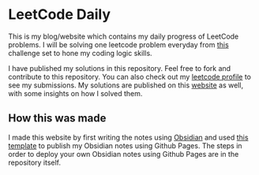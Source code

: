 # LeetCode Daily

This is my blog/website which contains my daily progress of LeetCode problems. I will be solving one leetcode problem everyday from [this](https://leetcode.com/studyplan/leetcode-75/?fbclid=IwAR2kMaXgEN6U9xL2uorN1S6WynOcS4QvVCf0_uVm1L1lSpUAnb5qVFu_gVo) challenge set to hone my coding logic skills.

I have published my solutions in this repository. Feel free to fork and contribute to this repository.
You can also check out my [leetcode profile](https://leetcode.com/Tamrakar182/) to see my submissions. My solutions are published on this [website](https://tamrakar182.github.io/leetcodedaily/) as well, with some insights on how I solved them.

## How this was made
I made this website by first writing the notes using [Obsidian](https://obsidian.md/) and used [this template](https://github.com/jobindjohn/obsidian-publish-mkdocs) to publish my Obsidian notes using Github Pages. The steps in order to deploy your own Obsidian notes using Github Pages are in the repository itself.

